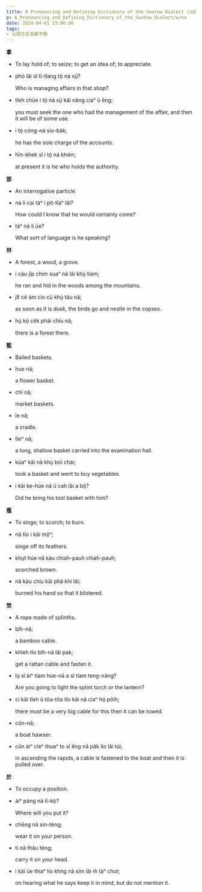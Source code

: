 ```yaml
---
title: A Pronouncing and Defining Dictionary of the Swatow Dialect (汕頭方言音義字典) / na
p: A_Pronouncing_and_Defining_Dictionary_of_the_Swatow_Dialect/w/na
date: 2024-04-01 23:00:00
tags: 
- 汕頭方言音義字典
---
```



**拿**
- To lay hold of; to seize; to get an idea of; to appreciate.

- phò lăi sĭ tī-tîang tó̤ ná sṳ̄?

  Who is managing affairs in that shop?

- tîeh chūe i tó̤ ná sṳ̄ kâi nâng cìaⁿ ŭ ēng;

  you must seek the one who had the management of the affair, and then it will be of some use.

- i tó̤ cóng-ná sìo-bâk;

  he has the sole charge of the accounts.

- hīn-khek sĭ i tó̤ ná khŵn;

  at present it is he who holds the authority.

**那**
- An interrogative particle.

- ná li cai tàⁿ i pit-tīaⁿ lâi?

  How could I know that he would certainly come?

- tàⁿ ná li ūe?

  What sort of language is he speaking? 

**林**
- A forest, a wood, a grove.

- i cáu jîp chim suaⁿ nâ lăi khṳ̀ tìam;

  he ran and hid in the woods among the mountains.

- jît cē àm cío cū khṳ̀ tâu nâ;

  as soon as it is dusk, the birds go and nestle in the copses.

- hṳ́ kò̤ cêk phài chīu nâ;

  there is a forest there.

**籃**
- Bailed baskets.

- hue nâ;

  a flower basket.

- chĭ nâ;

  market baskets.

- ĭe nâ;

  a cradle.

- tîeⁿ nâ;

  a long, shallow basket carried into the examination hall.

- kŭaⁿ kâi nâ khṳ̀ bói chài;

  took a basket and went to buy vegetables.

- i kâi ke-húe nâ ŭ cah lâi a bô̤?

  Did he bring his tool basket with him?

**爁**
- To singe; to scorch; to burn.

- nă tīo i kâi mô̤ⁿ;

  singe off its feathers.

- khṳt húe nă kàu chiah-pauh chiah-pauh;

  scorched brown.

- nă kàu chíu kâi phă khí lâi;

  burned his hand so that it blistered.

**筊**
- A rope made of splinths.

- bîh-nā;

  a bamboo cable.

- khîeh tîo bîh-nā lâi pak;

  get a rattan cable and fasten it.

- lṳ́ sĭ àiⁿ tíam húe-nā a sĭ tíam teng-nâng?

  Are you going to light the splint torch or the lantern?

- cí kâi tîeh ŭ tōa-tōa tîo kâi nā cìaⁿ hó̤ pôih;

  there must be a very big cable for this then it can be towed.

- cûn-nā;

  a boat hawser.

- cûn àiⁿ cĭeⁿ thuaⁿ to sĭ ēng nā pâk lío lâi túi;

  in ascending the rapids, a cable is fastened to the boat and then it is pulled over.

**於**
- To occupy a position.

- àiⁿ pàng nā tī-kò̤?

  Where will you put it?

- chēng nā sin-tèng;

  wear it on your person.

- tì nā thâu tèng;

  carry it on your head.

- i kâi ūe thiaⁿ lío khǹg nā sim lăi m̄ tàⁿ chut;

  on hearing what he says keep it in mind, but do not mention it.